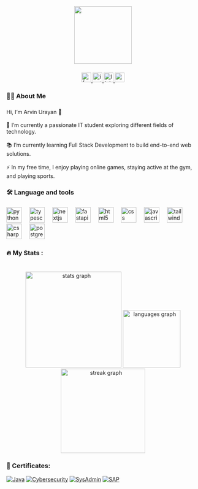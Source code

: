 <div align="center">
  <img height="150" src="https://media0.giphy.com/media/v1.Y2lkPTc5MGI3NjExbmhiajJsYXM3NnJxNWQ2bXN5Y3VzcHMyem04aXhiMDRvYzk2MnQ1cyZlcD12MV9pbnRlcm5hbF9naWZfYnlfaWQmY3Q9Zw/S9d8XB557e8phGLBVS/giphy.gif"  />
</div>

###

<div align="center">
  <a href="https://www.facebook.com/AcS.uRaYaN" target="_blank">
    <img src="https://img.shields.io/static/v1?message=Facebook&logo=facebook&label=&color=1877F2&logoColor=white&labelColor=&style=for-the-badge" height="25" alt="facebook logo"  />
  </a>
  <a href="https://www.instagram.com/its_me_acs_/" target="_blank">
    <img src="https://img.shields.io/static/v1?message=Instagram&logo=instagram&label=&color=E4405F&logoColor=white&labelColor=&style=for-the-badge" height="25" alt="instagram logo"  />
  </a>
  <a href="https://www.linkedin.com/in/arvin-urayan-38bb7b261/" target="_blank">
    <img src="https://img.shields.io/static/v1?message=LinkedIn&logo=linkedin&label=&color=0077B5&logoColor=white&labelColor=&style=for-the-badge" height="25" alt="linkedin logo"  />
  </a>
  <a href="acslu.it@gmail.com" target="_blank">
    <img src="https://img.shields.io/static/v1?message=Gmail&logo=gmail&label=&color=D14836&logoColor=white&labelColor=&style=for-the-badge" height="25" alt="gmail logo"  />
  </a>
</div>

###

<h3 align="left">👩‍💻  About Me</h3>

###

<p align="left">Hi, I’m Arvin Urayan 👋<br><br>🔭 I’m currently a passionate IT student exploring different fields of technology.<br><br>📚 I’m currently learning Full Stack Development to build end-to-end web solutions.<br><br>⚡ In my free time, I enjoy playing online games, staying active at the gym, and playing sports.</p>

###

<h3 align="left">🛠 Language and tools</h3>

###

<div align="left">
  <img src="https://cdn.jsdelivr.net/gh/devicons/devicon/icons/python/python-original.svg" height="40" alt="python logo"  />
  <img width="12" />
  <img src="https://cdn.jsdelivr.net/gh/devicons/devicon/icons/typescript/typescript-original.svg" height="40" alt="typescript logo"  />
  <img width="12" />
  <img src="https://cdn.jsdelivr.net/gh/devicons/devicon/icons/nextjs/nextjs-original.svg" height="40" alt="nextjs logo"  />
  <img width="12" />
  <img src="https://cdn.jsdelivr.net/gh/devicons/devicon/icons/fastapi/fastapi-original.svg" height="40" alt="fastapi logo"  />
  <img width="12" />
  <img src="https://cdn.jsdelivr.net/gh/devicons/devicon/icons/html5/html5-original.svg" height="40" alt="html5 logo"  />
  <img width="12" />
  <img src="https://cdn.jsdelivr.net/gh/devicons/devicon/icons/css3/css3-original.svg" height="40" alt="css logo"  />
  <img width="12" />
  <img src="https://cdn.jsdelivr.net/gh/devicons/devicon/icons/javascript/javascript-original.svg" height="40" alt="javascript logo"  />
  <img width="12" />
  <img src="https://cdn.jsdelivr.net/gh/devicons/devicon/icons/tailwindcss/tailwindcss-original-wordmark.svg" height="40" alt="tailwindcss logo"  />
  <img width="12" />
  <img src="https://cdn.jsdelivr.net/gh/devicons/devicon/icons/csharp/csharp-original.svg" height="40" alt="csharp logo"  />
  <img width="12" />
  <img src="https://cdn.jsdelivr.net/gh/devicons/devicon/icons/postgresql/postgresql-original.svg" height="40" alt="postgresql logo"  />
</div>

###

<h3 align="left">🔥   My Stats :</h3>

###

<br clear="both">

<div align="center">
  <img src="https://github-readme-stats.vercel.app/api?username=AcsOfficial&hide_title=false&hide_rank=true&show_icons=true&include_all_commits=true&count_private=true&disable_animations=false&theme=codeSTACKr&locale=en&hide_border=true&order=1" height="250" alt="stats graph"  />
  <img src="https://github-readme-stats.vercel.app/api/top-langs?username=AcsOfficial&locale=en&hide_title=false&layout=compact&card_width=320&langs_count=5&theme=codeSTACKr&hide_border=true&order=2" height="150" alt="languages graph"  />
  <img src="https://streak-stats.demolab.com?user=AcsOfficial&locale=en&mode=daily&theme=codeSTACKr&hide_border=true&border_radius=5&order=3" height="220" alt="streak graph"  />
</div>

###
<h3 align="left">📜 Certificates:</h3>

[![Java](https://img.shields.io/badge/Certificate-Java-blue)](https://drive.google.com/file/d/13oYP-y4aVKE3fnmmQjDdqBH-URXZ5sKT/view?usp=sharing)
[![Cybersecurity](https://img.shields.io/badge/Certificate-Cybersecurity%20Fundamentals-green)](https://drive.google.com/file/d/1ObnBac8JX3LXgA0wgZ16g7JEIUj3V8Qx/view?usp=sharing)
[![SysAdmin](https://img.shields.io/badge/Certificate-Systems%20Administration-orange)](https://drive.google.com/file/d/1KdFwyfqZyKHnqfYGz8PJhyRDCopNbPzy/view?usp=sharing)
[![SAP](https://img.shields.io/badge/Certificate-SAP-red)](https://drive.google.com/file/d/1iFDtD3j6uIgBbL4T5nvee9lSwZaHHMUw/view?usp=sharing)

###
